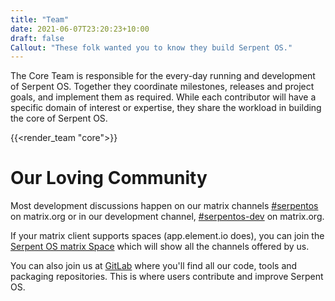 ```yaml
---
title: "Team"
date: 2021-06-07T23:20:23+10:00
draft: false
Callout: "These folk wanted you to know they build Serpent OS."
---
```


The Core Team is responsible for the every-day running and development of Serpent OS.
Together they coordinate milestones, releases and project goals, and implement them
as required. While each contributor will have a specific domain of interest or expertise,
they share the workload in building the core of Serpent OS.


{{<render_team "core">}}

# Our Loving Community

Most development discussions happen on our matrix channels [#serpentos](https://matrix.to/#/#serpentos:matrix.org) on
matrix.org or in our development channel, [#serpentos-dev](https://matrix.to/#/#serpentos-dev:matrix.org) on matrix.org.

If your matrix client supports spaces (app.element.io does), you can join the [Serpent OS matrix Space](https://matrix.to/#/!trFJOzhpDUejJKnPYg:matrix.org )
which will show all the channels offered by us.

You can also join us at [GitLab](https://gitlab.com/serpent-os) where you'll find all our code, tools and packaging
repositories. This is where users contribute and improve Serpent OS.
